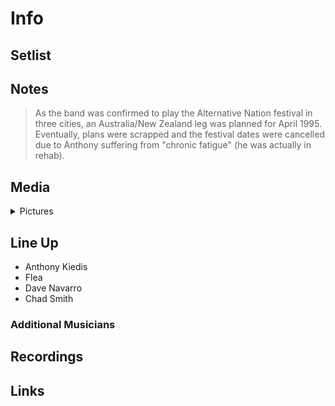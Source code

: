 # Info

## Setlist

## Notes

> As the band was confirmed to play the Alternative Nation festival in three cities, an Australia/New Zealand leg was planned for April 1995. Eventually, plans were scrapped and the festival dates were cancelled due to Anthony suffering from "chronic fatigue" (he was actually in rehab).

## Media 

<details>
  <summary>Pictures</summary>
  <!--<img alt="Setlist" title="Setlist" src="_.jpg" height="200" />-->
</details>

## Line Up

* Anthony Kiedis
* Flea
* Dave Navarro
* Chad Smith

### Additional Musicians

## Recordings

## Links

